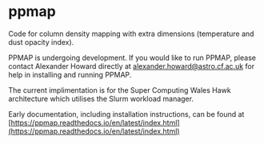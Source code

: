 # ppmap
Code for column density mapping with extra dimensions (temperature and dust opacity index).

PPMAP is undergoing development. If you would like to run PPMAP, please contact Alexander Howard directly at alexander.howard@astro.cf.ac.uk for help in installing and running PPMAP. 

The current implimentation is for the Super Computing Wales Hawk architecture which utilises the Slurm workload manager. 

Early documentation, including installation instructions, can be found at [https://ppmap.readthedocs.io/en/latest/index.html](https://ppmap.readthedocs.io/en/latest/index.html)